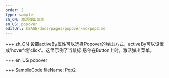 ```yaml
--- 
order: 2
type: sample
zh_CN: 激活弹出菜单
en_US: popover
editUrl: $BASE/docs/pages/popover/md/pop2.md
---
```


+++ zh_CN
设置activeBy属性可以选择Popover的弹出方式，activeBy可以设置成'hover'或'click'。这里示例了当鼠标 悬停在Button上时，激活弹出菜单。

+++ en_US
popover

+++ SampleCode
fileName: Pop2
